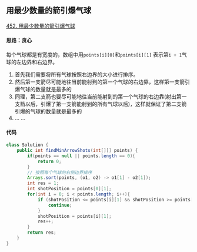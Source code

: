 ## 用最少数量的箭引爆气球

[452. 用最少数量的箭引爆气球](https://leetcode-cn.com/problems/minimum-number-of-arrows-to-burst-balloons/)

#### 思路：贪心

每个气球都是有宽度的，数组中用`points[i][0]`和`points[i][1]` 表示第`i + 1`气球的左边界和右边界。

1. 首先我们需要将所有气球按照右边界的大小进行排序。
2. 然后第一支箭尽可能地往当前能射到的第一个气球的右边靠，这样第一支箭引爆气球的数量就是最多的
3. 同理，第二支箭也要尽可能地往当前能射到的第一个气球的右边靠(射出第一支箭以后，引爆了第一支箭能射到的所有气球以后)，这样就保证了第二支箭引爆的气球的数量就是最多的
4. ... ...

#### 代码

```JAVA
class Solution {
    public int findMinArrowShots(int[][] points) {
        if(points == null || points.length == 0){
            return 0;
        }
        // 按照每个气球的右侧边界排序
        Arrays.sort(points, (o1, o2) -> o1[1] - o2[1]);
        int res = 1;
        int shotPosition = points[0][1];
        for(int i = 0; i < points.length; i++){
            if (shotPosition <= points[i][1] && shotPosition >= points[i][0]) {
                continue;
            }
            shotPosition = points[i][1];
            res++;
        }
        return res;
    }
}
```

